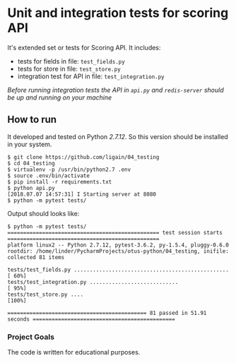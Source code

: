 
# Unit and integration tests for scoring API
It's extended set or tests for Scoring API.
It includes:
- tests for fields in file: `test_fields.py`
- tests for store in file: `test_store.py`
- integration test for API in file: `test_integration.py`

*Before running integration tests the API in `api.py` and `redis-server` should be up and running on your machine*

## How to run
It developed and tested on Python *2.7.12*. So this version should be installed in your system.
```
$ git clone https://github.com/ligain/04_testing
$ cd 04_testing
$ virtualenv -p /usr/bin/python2.7 .env
$ source .env/bin/activate
$ pip install -r requirements.txt
$ python api.py
[2018.07.07 14:57:31] I Starting server at 8080
$ python -m pytest tests/
```
Output should looks like:
```
$ python -m pytest tests/
================================================ test session starts ================================================
platform linux2 -- Python 2.7.12, pytest-3.6.2, py-1.5.4, pluggy-0.6.0
rootdir: /home/linder/PycharmProjects/otus-python/04_testing, inifile:
collected 81 items

tests/test_fields.py .................................................                                        [ 60%]
tests/test_integration.py ............................                                                        [ 95%]
tests/test_store.py ....                                                                                      [100%]

============================================ 81 passed in 51.91 seconds =============================================
```
### Project Goals
The code is written for educational purposes.
